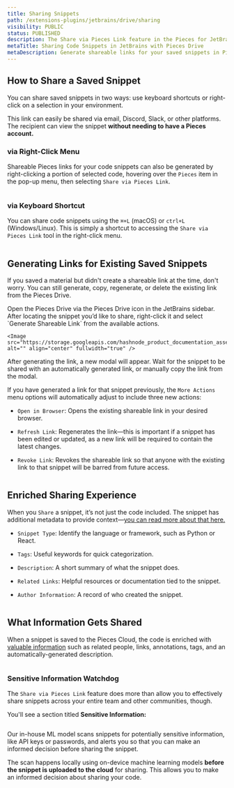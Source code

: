 ```yaml
---
title: Sharing Snippets
path: /extensions-plugins/jetbrains/drive/sharing
visibility: PUBLIC
status: PUBLISHED
description: The Share via Pieces Link feature in the Pieces for JetBrains Plugin simplifies sharing code snippets by generating shareable links directly from the JetBrains IDE, without switching to the Pieces Desktop App.
metaTitle: Sharing Code Snippets in JetBrains with Pieces Drive
metaDescription: Generate shareable links for your saved snippets in Pieces for JetBrains, making it easy to collaborate with teammates.
---
```


## How to Share a Saved Snippet

You can share saved snippets in two ways: use keyboard shortcuts or right-click on a selection in your environment.

This link can easily be shared via email, Discord, Slack, or other platforms. The recipient can view the snippet **without needing to have a Pieces account.**

### via Right-Click Menu

Shareable Pieces links for your code snippets can also be generated by right-clicking a portion of selected code, hovering over the `Pieces` item in the pop-up menu, then selecting `Share via Pieces Link`.

<Image src="https://storage.googleapis.com/hashnode_product_documentation_assets/jetbrains_plugin_assets/jetbrains_plugin_assets/using_snippets/sharing/share_via_pieces_link.png" alt="" align="center" fullwidth="true" />

### via Keyboard Shortcut

You can share code snippets using the `⌘+L` (macOS) or `ctrl+L` (Windows/Linux). This is simply a shortcut to accessing the `Share via Pieces Link` tool in the right-click menu.

<Image src="https://storage.googleapis.com/hashnode_product_documentation_assets/cdn_migrate_repair_2/via_keyboard_shortcut.png" alt="" align="center" fullwidth="true" />

## Generating Links for Existing Saved Snippets

If you saved a material but didn't create a shareable link at the time, don't worry. You can still generate, copy, regenerate, or delete the existing link from the Pieces Drive.

<Steps>
  <Step title="Open the Pieces Drive">
    Open the Pieces Drive via the Pieces Drive icon in the JetBrains sidebar.
  </Step>

  <Step title="Share the Snippet">
    After locating the snippet you’d like to share, right-click it and select `Generate Shareable Link` from the available actions.

    <Image src="https://storage.googleapis.com/hashnode_product_documentation_assets/jetbrains_plugin_assets/jetbrains_plugin_assets/using_snippets/sharing/generate_shareable_link_drive.png" alt="" align="center" fullwidth="true" />
  </Step>

  <Step title="Wait for the Link and Copy">
    After generating the link, a new modal will appear. Wait for the snippet to be shared with an automatically generated link, or manually copy the link from the modal.
  </Step>
</Steps>

If you have generated a link for that snippet previously, the `More Actions` menu options will automatically adjust to include three new actions:

* `Open in Browser`: Opens the existing shareable link in your desired browser.

* `Refresh Link`: Regenerates the link—this is important if a snippet has been edited or updated, as a new link will be required to contain the latest changes.

* `Revoke Link`: Revokes the shareable link so that anyone with the existing link to that snippet will be barred from future access.

<Image src="https://storage.googleapis.com/hashnode_product_documentation_assets/jetbrains_plugin_assets/jetbrains_plugin_assets/using_snippets/sharing/share_link_options.png" alt="" align="center" fullwidth="true" />

## Enriched Sharing Experience

When you `Share` a snippet, it’s not just the code included. The snippet has additional metadata to provide context—<a target="_blank" href="#what-information-gets-shared">you can read more about that here.</a>

* `Snippet Type`: Identify the language or framework, such as Python or React.

* `Tags`: Useful keywords for quick categorization.

* `Description`: A short summary of what the snippet does.

* `Related Links`: Helpful resources or documentation tied to the snippet.

* `Author Information`: A record of who created the snippet.

<Image src="https://storage.googleapis.com/hashnode_product_documentation_assets/cdn_migrate_repair_2/enriched_sharing_experience.png" alt="" align="center" fullwidth="true" />

## What Information Gets Shared

When a snippet is saved to the Pieces Cloud, the code is enriched with [valuable information](/products/extensions-plugins/jetbrains/drive/save-snippets#whats-stored-when-you-save-a-snippet) such as related people, links, annotations, tags, and an automatically-generated description.

<Image src="https://storage.googleapis.com/hashnode_product_documentation_assets/cdn_migrate_repair_2/what_gets_shared.png" alt="" align="center" fullwidth="false" />

### Sensitive Information Watchdog

The `Share via Pieces Link` feature does more than allow you to effectively share snippets across your entire team and other communities, though.

You'll see a section titled **Sensitive Information:**

<Image src="https://storage.googleapis.com/hashnode_product_documentation_assets/cdn_migrate_repair_2/sensitive_information_watchdog.png" alt="" align="center" fullwidth="true" />

Our in-house ML model scans snippets for potentially sensitive information, like API keys or passwords, and alerts you so that you can make an informed decision before sharing the snippet.  

The scan happens locally using on-device machine learning models **before the snippet is uploaded to the cloud** for sharing. This allows you to make an informed decision about sharing your code.